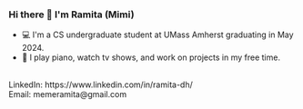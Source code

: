### Hi there 👋 I'm Ramita (Mimi)

<!--
**mimiramita/mimiramita** is a ✨ _special_ ✨ repository because its `README.md` (this file) appears on your GitHub profile.

Here are some ideas to get you started:

- 🔭 I’m currently working on ...
- 🌱 I’m currently learning ...
- 👯 I’m looking to collaborate on ...
- 🤔 I’m looking for help with ...
- 💬 Ask me about ...
- 📫 How to reach me: ...
- 😄 Pronouns: ...
- ⚡ Fun fact: ...
-->
- 💻 I'm a CS undergraduate student at UMass Amherst graduating in May 2024. <br />
- 🎹 I play piano, watch tv shows, and work on projects in my free time. <br />
<br />
LinkedIn: https://www.linkedin.com/in/ramita-dh/ <br />
Email: memeramita@gmail.com
